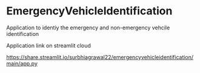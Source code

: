# EmergencyVehicleIdentification

Application to identiy the emergency and non-emergency vehcile identification

Application link on streamlit cloud

https://share.streamlit.io/surbhiagrawal22/emergencyvehicleidentification/main/app.py
